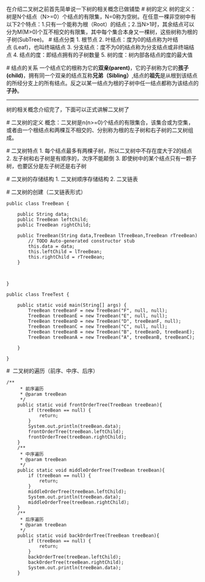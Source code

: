 在介绍二叉树之前首先简单说一下树的相关概念已做铺垫
# 树的定义
树的定义：树是N个结点（N>=0）个结点的有限集，N=0称为空树。在任意一棵非空树中有以下2个特点：1.只有一个能称为根（Root）的结点；2.当N>1时，其余结点可以分为M(M>0)个互不相交的有限集，其中每个集合本身又一棵树，这些树称为根的子树(SubTree)。
# 结点分类
1. 根节点
2. 叶结点：度为0的结点称为叶结点 (Leaf)，也叫终端结点
3. 分支结点：度不为0的结点称为分支结点或非终端结点
4. 结点的度：即结点拥有的子树数量
5. 树的度：树内部各结点的度的最大值

# 结点的关系
一个结点它的根称为它的**双亲(parent)**，它的子树称为它的**孩子(child)**，拥有同一个双亲的结点互称**兄弟（Sibling）**,结点的**祖先**是从根到该结点的所经分支上的所有结点。反之以某一结点为根的子树中任一结点都称为该结点的**子孙**。

---
树的相关概念介绍完了，下面可以正式讲解二叉树了

# 二叉树的定义
概念：二叉树是n(n>=0)个结点的有限集合，该集合或为空集，或者由一个根结点和两棵互不相交的、分别称为根的左子树和右子树的二叉树组成。

# 二叉树特点
1. 每个结点最多有两棵子树，所以二叉树中不存在度大于2的结点
2. 左子树和右子树是有顺序的，次序不能颠倒
3. 即使树中的某个结点只有一颗子树，也要区分是左子树还是右子树

# 二叉树的存储结构
1. 二叉树顺序存储结构
2. 二叉链表

# 二叉树的创建（二叉链表形式）
```
public class TreeBean {
    
    public String data;
    public TreeBean leftChild;
    public TreeBean rightChild;
    
    public TreeBean(String data,TreeBean lTreeBean,TreeBean rTreeBean) {
        // TODO Auto-generated constructor stub
        this.data = data;
        this.leftChild = lTreeBean;
        this.rightChild = rTreeBean;
    }
    
    
    
}

public class TreeTest {
    
    public static void main(String[] args) {
        TreeBean treeBeanF = new TreeBean("F", null, null);
        TreeBean treeBeanE = new TreeBean("E", null, null);
        TreeBean treeBeanD = new TreeBean("D", treeBeanF, null);
        TreeBean treeBeanC = new TreeBean("C", null, null);
        TreeBean treeBeanB = new TreeBean("B", treeBeanD, treeBeanE);
        TreeBean treeBeanA = new TreeBean("A", treeBeanB, treeBeanC);
        
    }
    
}
```

#  二叉树的遍历（前序、中序、后序）

```
/**
     * 前序遍历
     * @param treeBean
     */
    public static void frontOrderTree(TreeBean treeBean){
        if (treeBean == null) {
            return;
        }
        System.out.println(treeBean.data);
        frontOrderTree(treeBean.leftChild);
        frontOrderTree(treeBean.rightChild);
    }
    /**
     * 中序遍历
     * @param treeBean
     */
    public static void middleOrderTree(TreeBean treeBean){
        if (treeBean == null) {
            return;
        }
        middleOrderTree(treeBean.leftChild);
        System.out.println(treeBean.data);
        middleOrderTree(treeBean.rightChild);
    }
    /**
     * 后序遍历
     * @param treeBean
     */
    public static void backOrderTree(TreeBean treeBean){
        if (treeBean == null) {
            return;
        }
        backOrderTree(treeBean.leftChild);
        backOrderTree(treeBean.rightChild);
        System.out.println(treeBean.data);
    }
```

